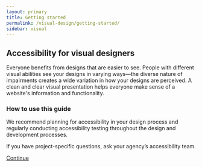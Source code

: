 ```yaml
---
layout: primary
title: Getting started
permalink: /visual-design/getting-started/
sidebar: visual
---
```


## Accessibility for visual designers

Everyone benefits from designs that are easier to see. People with different visual abilities see your designs in varying ways—the diverse nature of impairments creates a wide variation in how your designs are perceived. A clean and clear visual presentation helps everyone make sense of a website's information and functionality.

### How to use this guide

We recommend planning for accessibility in your design process and regularly conducting accessibility testing throughout the design and development processes.

If you have project-specific questions, ask your agency’s accessibility team.

<a class="usa-button button-next" href="{{ site.baseurl }}/visual-design/color-and-contrast/">Continue <i class="fa fa-chevron-right" aria-hidden="true"></i></a>
